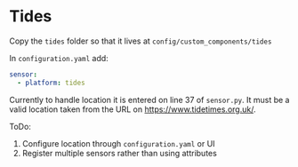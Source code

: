 # Tides

Copy the `tides` folder so that it lives at `config/custom_components/tides`

In `configuration.yaml` add:

```yaml
sensor:
  - platform: tides
```

Currently to handle location it is entered on line 37 of `sensor.py`. It must be a valid location taken from the URL on <https://www.tidetimes.org.uk/>.

ToDo:

1. Configure location through `configuration.yaml` or UI
2. Register multiple sensors rather than using attributes
